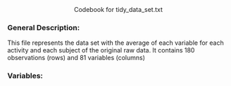 <div style="text-align:center;">Codebook for tidy_data_set.txt </div>

### General Description:
  This file represents the data set with the average of each variable for each activity and each subject of the original raw data.
  It contains 180 observations (rows) and 81 variables (columns)
### Variables:
